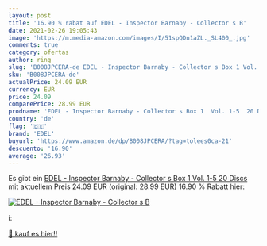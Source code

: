 ```yaml
---
layout: post
title: '16.90 % rabat auf EDEL - Inspector Barnaby - Collector s B'
date: 2021-02-26 19:05:43
image: 'https://m.media-amazon.com/images/I/51spQDn1aZL._SL400_.jpg'
comments: true
category: ofertas
author: ring
slug: 'B008JPCERA-de EDEL - Inspector Barnaby - Collector s Box 1 Vol. 1-5 20...'
sku: 'B008JPCERA-de'
actualPrice: 24.09 EUR
currency: EUR
price: 24.09
comparePrice: 28.99 EUR
prodname: 'EDEL - Inspector Barnaby - Collector s Box 1  Vol. 1-5  20 Discs '
country: 'de'
flag: '🇩🇪'
brand: 'EDEL'
buyurl: 'https://www.amazon.de/dp/B008JPCERA/?tag=tolees0ca-21'
descuento: '16.90'
average: '26.93'
---
```


Es gibt ein [EDEL - Inspector Barnaby - Collector s Box 1  Vol. 1-5  20 Discs ](https://www.amazon.de/dp/B008JPCERA/?tag=tolees0ca-21) mit aktuellem Preis 24.09 EUR (original: 28.99 EUR) 16.90 % Rabatt hier:

[![EDEL - Inspector Barnaby - Collector s B](https://m.media-amazon.com/images/I/51spQDn1aZL._SL400_.jpg)](https://www.amazon.de/dp/B008JPCERA/?tag=tolees0ca-21)

ℹ️:


[🛒 kauf es hier!!](https://www.amazon.de/dp/B008JPCERA/?tag=tolees0ca-21)
